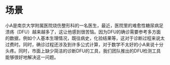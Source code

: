 # 场景

小A是南京大学附属医院烧伤整形科的一名医生，最近，医院里的难愈性糖尿病足溃疡（DFU）越来越多了，这让他感到很苦恼。因为DFU的确诊需要参考多方面的数据，例如个人基本生理情况，既往病史，化验结果等，这对于诊断过程来说太过费时。同时，确诊过程还涉及到许多公式计算，对于数学不太好的小A来说十分头疼。同时，市面上缺少简洁的诊断DFU的工具，我们团队推出的DFU检测工具能够很好地解决这一问题。

